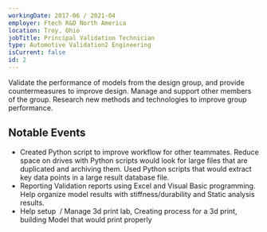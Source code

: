 ```yaml
---
workingDate: 2017-06 / 2021-04
employer: Ftech R&D North America
location: Troy, Ohio
jobTitle: Principal Validation Technician
type: Automotive Validation2 Engineering
isCurrent: false
id: 2
---
```


Validate the performance of models from the design group, and provide countermeasures to improve design. Manage and support other members of the group. Research new methods and technologies to improve group performance.

## Notable Events

- Created Python script to improve workflow for other teammates. Reduce space on drives with Python scripts would look for large files that are duplicated and archiving them. Used Python scripts that would extract key data points in a large result database file.
- Reporting Validation reports using Excel and Visual Basic programming. Help organize model results with stiffness/durability and Static analysis results.
- Help setup  / Manage 3d print lab, Creating process for a 3d print, building Model that would print properly
